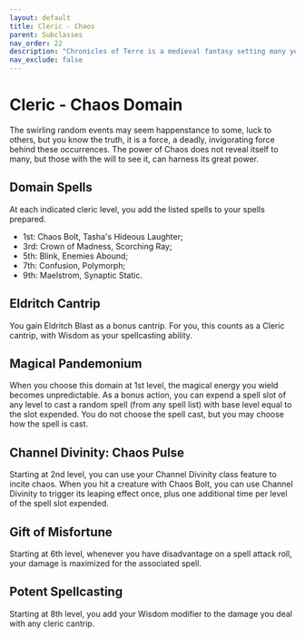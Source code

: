 ```yaml
---
layout: default
title: Cleric - Chaos
parent: Subclasses
nav_order: 22
description: "Chronicles of Terre is a medieval fantasy setting many years in the writing."
nav_exclude: false
---
```


# Cleric - Chaos Domain

The swirling random events may seem happenstance to some, luck to others, but you know the truth, it is a force, a deadly, invigorating force behind these occurrences. The power of Chaos does not reveal itself to many, but those with the will to see it, can harness its great power. 

## Domain Spells

At each indicated cleric level, you add the listed spells to your spells prepared.
- 1st: Chaos Bolt, Tasha's Hideous Laughter;
- 3rd: Crown of Madness, Scorching Ray;
- 5th: Blink, Enemies Abound;
- 7th: Confusion, Polymorph;
- 9th: Maelstrom, Synaptic Static.

## Eldritch Cantrip

You gain Eldritch Blast as a bonus cantrip. For you, this counts as a Cleric cantrip, with Wisdom as your spellcasting ability. 

## Magical Pandemonium

When you choose this domain at 1st level, the magical energy you wield becomes unpredictable. As a bonus action, you can expend a spell slot of any level to cast a random spell (from any spell list) with base level equal to the slot expended. You do not choose the spell cast, but you may choose how the spell is cast.

## Channel Divinity: Chaos Pulse

Starting at 2nd level, you can use your Channel Divinity class feature to incite chaos. When you hit a creature with Chaos Bolt, you can use Channel Divinity to trigger its leaping effect once, plus one additional time per level of the spell slot expended.

## Gift of Misfortune

Starting at 6th level, whenever you have disadvantage on a spell attack roll, your damage is maximized for the associated spell. 

## Potent Spellcasting

Starting at 8th level, you add your Wisdom modifier to the damage you deal with any cleric cantrip. 